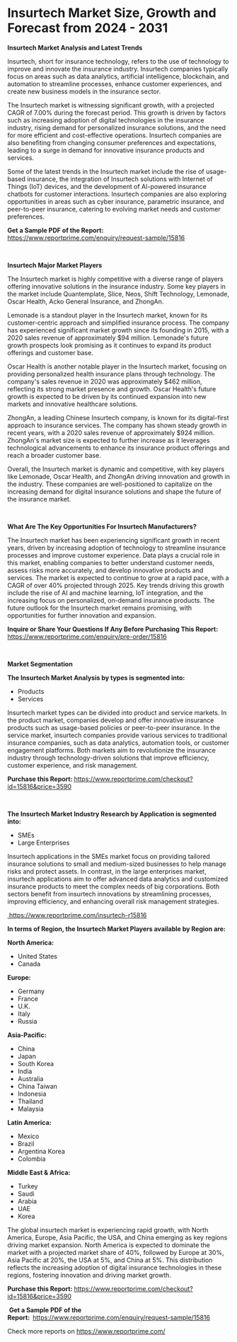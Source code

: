 <p><h1>Insurtech Market Size, Growth and Forecast from 2024 - 2031</h1></p><p><strong>Insurtech Market Analysis and Latest Trends</strong></p>
<p><p>Insurtech, short for insurance technology, refers to the use of technology to improve and innovate the insurance industry. Insurtech companies typically focus on areas such as data analytics, artificial intelligence, blockchain, and automation to streamline processes, enhance customer experiences, and create new business models in the insurance sector.</p><p>The Insurtech market is witnessing significant growth, with a projected CAGR of 7.00% during the forecast period. This growth is driven by factors such as increasing adoption of digital technologies in the insurance industry, rising demand for personalized insurance solutions, and the need for more efficient and cost-effective operations. Insurtech companies are also benefiting from changing consumer preferences and expectations, leading to a surge in demand for innovative insurance products and services.</p><p>Some of the latest trends in the Insurtech market include the rise of usage-based insurance, the integration of Insurtech solutions with Internet of Things (IoT) devices, and the development of AI-powered insurance chatbots for customer interactions. Insurtech companies are also exploring opportunities in areas such as cyber insurance, parametric insurance, and peer-to-peer insurance, catering to evolving market needs and customer preferences.</p></p>
<p><strong>Get a Sample PDF of the Report:&nbsp;</strong> <a href="https://www.reportprime.com/enquiry/request-sample/15816">https://www.reportprime.com/enquiry/request-sample/15816</a></p>
<p>&nbsp;</p>
<p><strong>Insurtech Major Market Players</strong></p>
<p><p>The Insurtech market is highly competitive with a diverse range of players offering innovative solutions in the insurance industry. Some key players in the market include Quantemplate, Slice, Neos, Shift Technology, Lemonade, Oscar Health, Acko General Insurance, and ZhongAn.</p><p>Lemonade is a standout player in the Insurtech market, known for its customer-centric approach and simplified insurance process. The company has experienced significant market growth since its founding in 2015, with a 2020 sales revenue of approximately $94 million. Lemonade's future growth prospects look promising as it continues to expand its product offerings and customer base.</p><p>Oscar Health is another notable player in the Insurtech market, focusing on providing personalized health insurance plans through technology. The company's sales revenue in 2020 was approximately $462 million, reflecting its strong market presence and growth. Oscar Health's future growth is expected to be driven by its continued expansion into new markets and innovative healthcare solutions.</p><p>ZhongAn, a leading Chinese Insurtech company, is known for its digital-first approach to insurance services. The company has shown steady growth in recent years, with a 2020 sales revenue of approximately $924 million. ZhongAn's market size is expected to further increase as it leverages technological advancements to enhance its insurance product offerings and reach a broader customer base.</p><p>Overall, the Insurtech market is dynamic and competitive, with key players like Lemonade, Oscar Health, and ZhongAn driving innovation and growth in the industry. These companies are well-positioned to capitalize on the increasing demand for digital insurance solutions and shape the future of the insurance market.</p></p>
<p>&nbsp;</p>
<p><strong>What Are The Key Opportunities For Insurtech Manufacturers?</strong></p>
<p><p>The Insurtech market has been experiencing significant growth in recent years, driven by increasing adoption of technology to streamline insurance processes and improve customer experience. Data plays a crucial role in this market, enabling companies to better understand customer needs, assess risks more accurately, and develop innovative products and services. The market is expected to continue to grow at a rapid pace, with a CAGR of over 40% projected through 2025. Key trends driving this growth include the rise of AI and machine learning, IoT integration, and the increasing focus on personalized, on-demand insurance products. The future outlook for the Insurtech market remains promising, with opportunities for further innovation and expansion.</p></p>
<p><strong>Inquire or Share Your Questions If Any Before Purchasing This Report:</strong> <a href="https://www.reportprime.com/enquiry/pre-order/15816">https://www.reportprime.com/enquiry/pre-order/15816</a></p>
<p>&nbsp;</p>
<p><strong>Market Segmentation</strong></p>
<p><strong>The Insurtech Market Analysis by types is segmented into:</strong></p>
<p><ul><li>Products</li><li>Services</li></ul></p>
<p><p>Insurtech market types can be divided into product and service markets. In the product market, companies develop and offer innovative insurance products such as usage-based policies or peer-to-peer insurance. In the service market, insurtech companies provide various services to traditional insurance companies, such as data analytics, automation tools, or customer engagement platforms. Both markets aim to revolutionize the insurance industry through technology-driven solutions that improve efficiency, customer experience, and risk management.</p></p>
<p><strong>Purchase this Report:&nbsp;</strong><a href="https://www.reportprime.com/checkout?id=15816&price=3590">https://www.reportprime.com/checkout?id=15816&price=3590</a></p>
<p>&nbsp;</p>
<p><strong>The Insurtech Market Industry Research by Application is segmented into:</strong></p>
<p><ul><li>SMEs</li><li>Large Enterprises</li></ul></p>
<p><p>Insurtech applications in the SMEs market focus on providing tailored insurance solutions to small and medium-sized businesses to help manage risks and protect assets. In contrast, in the large enterprises market, insurtech applications aim to offer advanced data analytics and customized insurance products to meet the complex needs of big corporations. Both sectors benefit from insurtech innovations by streamlining processes, improving efficiency, and enhancing overall risk management strategies.</p></p>
<p><a href="https://www.reportprime.com/insurtech-r15816">&nbsp;https://www.reportprime.com/insurtech-r15816</a></p>
<p><strong>In terms of Region, the Insurtech Market Players available by Region are:</strong></p>
<p>
    <p> <strong> North America: </strong>
        <ul>
            <li>United States</li>
            <li>Canada</li>
        </ul>
        </p> 
    <p> <strong> Europe: </strong>
        <ul>
            <li>Germany</li>
            <li>France</li>
            <li>U.K.</li>
            <li>Italy</li>
            <li>Russia</li>
        </ul>
        </p> 
    <p> <strong> Asia-Pacific: </strong>
        <ul>
            <li>China</li>
            <li>Japan</li>
            <li>South Korea</li>
            <li>India</li>
            <li>Australia</li>
            <li>China Taiwan</li>
            <li>Indonesia</li>
            <li>Thailand</li>
            <li>Malaysia</li>
        </ul>
        </p> 
    <p> <strong> Latin America: </strong>
        <ul>
            <li>Mexico</li>
            <li>Brazil</li>
            <li>Argentina Korea</li>
            <li>Colombia</li>
        </ul>
        </p> 
    <p> <strong> Middle East & Africa: </strong>
        <ul>
            <li>Turkey</li>
            <li>Saudi</li>
            <li>Arabia</li>
            <li>UAE</li>
            <li>Korea</li>
        </ul>
    </p>
    </p>
<p><p>The global insurtech market is experiencing rapid growth, with North America, Europe, Asia Pacific, the USA, and China emerging as key regions driving market expansion. North America is expected to dominate the market with a projected market share of 40%, followed by Europe at 30%, Asia Pacific at 20%, the USA at 5%, and China at 5%. This distribution reflects the increasing adoption of digital insurance technologies in these regions, fostering innovation and driving market growth.</p></p>
<p><strong>Purchase this Report: </strong><a href="https://www.reportprime.com/checkout?id=15816&price=3590">https://www.reportprime.com/checkout?id=15816&price=3590</a></p>
<p>&nbsp;<strong>Get a Sample PDF of the Report:&nbsp;&nbsp;</strong><a href="https://www.reportprime.com/enquiry/request-sample/15816">https://www.reportprime.com/enquiry/request-sample/15816</a></p>
<p><strong></strong></p>
<p>Check more reports on <a href="https://www.reportprime.com/">https://www.reportprime.com/</a></p>